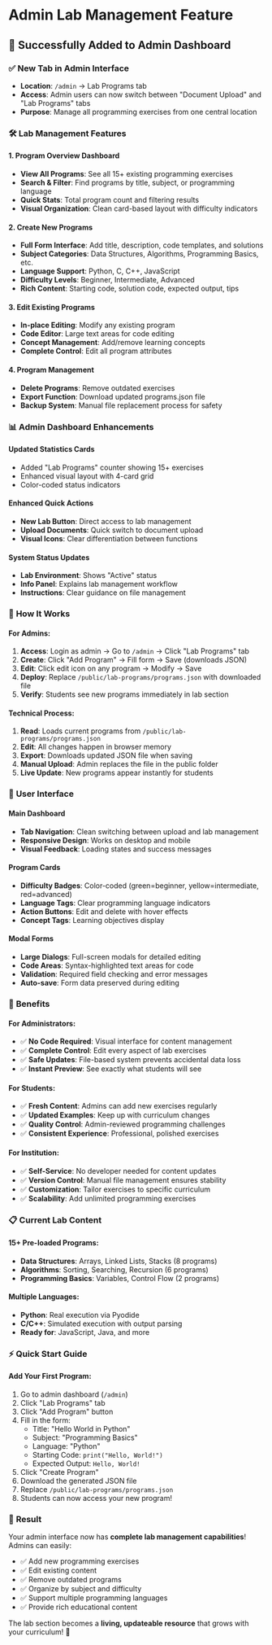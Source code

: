 # Admin Lab Management Feature

## 🎯 **Successfully Added to Admin Dashboard**

### ✅ **New Tab in Admin Interface**
- **Location**: `/admin` → Lab Programs tab
- **Access**: Admin users can now switch between "Document Upload" and "Lab Programs" tabs
- **Purpose**: Manage all programming exercises from one central location

### 🛠 **Lab Management Features**

#### **1. Program Overview Dashboard**
- **View All Programs**: See all 15+ existing programming exercises
- **Search & Filter**: Find programs by title, subject, or programming language
- **Quick Stats**: Total program count and filtering results
- **Visual Organization**: Clean card-based layout with difficulty indicators

#### **2. Create New Programs**
- **Full Form Interface**: Add title, description, code templates, and solutions
- **Subject Categories**: Data Structures, Algorithms, Programming Basics, etc.
- **Language Support**: Python, C, C++, JavaScript
- **Difficulty Levels**: Beginner, Intermediate, Advanced
- **Rich Content**: Starting code, solution code, expected output, tips

#### **3. Edit Existing Programs**
- **In-place Editing**: Modify any existing program
- **Code Editor**: Large text areas for code editing
- **Concept Management**: Add/remove learning concepts
- **Complete Control**: Edit all program attributes

#### **4. Program Management**
- **Delete Programs**: Remove outdated exercises
- **Export Function**: Download updated programs.json file
- **Backup System**: Manual file replacement process for safety

### 📊 **Admin Dashboard Enhancements**

#### **Updated Statistics Cards**
- Added "Lab Programs" counter showing 15+ exercises
- Enhanced visual layout with 4-card grid
- Color-coded status indicators

#### **Enhanced Quick Actions**
- **New Lab Button**: Direct access to lab management
- **Upload Documents**: Quick switch to document upload
- **Visual Icons**: Clear differentiation between functions

#### **System Status Updates**
- **Lab Environment**: Shows "Active" status
- **Info Panel**: Explains lab management workflow
- **Instructions**: Clear guidance on file management

### 🔧 **How It Works**

#### **For Admins**:
1. **Access**: Login as admin → Go to `/admin` → Click "Lab Programs" tab
2. **Create**: Click "Add Program" → Fill form → Save (downloads JSON)
3. **Edit**: Click edit icon on any program → Modify → Save
4. **Deploy**: Replace `/public/lab-programs/programs.json` with downloaded file
5. **Verify**: Students see new programs immediately in lab section

#### **Technical Process**:
1. **Read**: Loads current programs from `/public/lab-programs/programs.json`
2. **Edit**: All changes happen in browser memory
3. **Export**: Downloads updated JSON file when saving
4. **Manual Upload**: Admin replaces the file in the public folder
5. **Live Update**: New programs appear instantly for students

### 🎨 **User Interface**

#### **Main Dashboard**
- **Tab Navigation**: Clean switching between upload and lab management
- **Responsive Design**: Works on desktop and mobile
- **Visual Feedback**: Loading states and success messages

#### **Program Cards**
- **Difficulty Badges**: Color-coded (green=beginner, yellow=intermediate, red=advanced)
- **Language Tags**: Clear programming language indicators
- **Action Buttons**: Edit and delete with hover effects
- **Concept Tags**: Learning objectives display

#### **Modal Forms**
- **Large Dialogs**: Full-screen modals for detailed editing
- **Code Areas**: Syntax-highlighted text areas for code
- **Validation**: Required field checking and error messages
- **Auto-save**: Form data preserved during editing

### 🚀 **Benefits**

#### **For Administrators**:
- ✅ **No Code Required**: Visual interface for content management
- ✅ **Complete Control**: Edit every aspect of lab exercises
- ✅ **Safe Updates**: File-based system prevents accidental data loss
- ✅ **Instant Preview**: See exactly what students will see

#### **For Students**:
- ✅ **Fresh Content**: Admins can add new exercises regularly
- ✅ **Updated Examples**: Keep up with curriculum changes
- ✅ **Quality Control**: Admin-reviewed programming challenges
- ✅ **Consistent Experience**: Professional, polished exercises

#### **For Institution**:
- ✅ **Self-Service**: No developer needed for content updates
- ✅ **Version Control**: Manual file management ensures stability
- ✅ **Customization**: Tailor exercises to specific curriculum
- ✅ **Scalability**: Add unlimited programming exercises

### 📋 **Current Lab Content**

#### **15+ Pre-loaded Programs**:
- **Data Structures**: Arrays, Linked Lists, Stacks (8 programs)
- **Algorithms**: Sorting, Searching, Recursion (6 programs)
- **Programming Basics**: Variables, Control Flow (2 programs)

#### **Multiple Languages**:
- **Python**: Real execution via Pyodide
- **C/C++**: Simulated execution with output parsing
- **Ready for**: JavaScript, Java, and more

### ⚡ **Quick Start Guide**

#### **Add Your First Program**:
1. Go to admin dashboard (`/admin`)
2. Click "Lab Programs" tab
3. Click "Add Program" button
4. Fill in the form:
   - Title: "Hello World in Python"
   - Subject: "Programming Basics"
   - Language: "Python"
   - Starting Code: `print("Hello, World!")`
   - Expected Output: `Hello, World!`
5. Click "Create Program"
6. Download the generated JSON file
7. Replace `/public/lab-programs/programs.json`
8. Students can now access your new program!

### 🎯 **Result**

Your admin interface now has **complete lab management capabilities**! Admins can easily:
- ✅ Add new programming exercises
- ✅ Edit existing content
- ✅ Remove outdated programs
- ✅ Organize by subject and difficulty
- ✅ Support multiple programming languages
- ✅ Provide rich educational content

The lab section becomes a **living, updateable resource** that grows with your curriculum! 🚀
